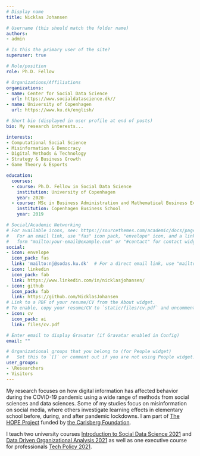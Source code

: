 ```yaml
---
# Display name
title: Nicklas Johansen

# Username (this should match the folder name)
authors:
- admin

# Is this the primary user of the site?
superuser: true

# Role/position
role: Ph.D. Fellow

# Organizations/Affiliations
organizations:
- name: Center for Social Data Science
  url: https://www.socialdatascience.dk//
- name: University of Copenhagen
  url: https://www.ku.dk/english/

# Short bio (displayed in user profile at end of posts)
bio: My research interests...

interests:
- Computational Social Science
- Misinformation & Democracy
- Digital Methods & Technology
- Strategy & Business Growth
- Game Theory & Esports

education:
  courses:
  - course: Ph.D. Fellow in Social Data Science
    institution: University of Copenhagen
    year: 2020-
  - course: MSc in Business Administration and Mathematical Business Economics
    institution: Copenhagen Business School
    year: 2019

# Social/Academic Networking
# For available icons, see: https://sourcethemes.com/academic/docs/page-builder/#icons
#   For an email link, use "fas" icon pack, "envelope" icon, and a link in the
#   form "mailto:your-email@example.com" or "#contact" for contact widget.
social:
- icon: envelope
  icon_pack: fas
  link: 'mailto:nj@sodas.ku.dk'  # For a direct email link, use "mailto:nj@sodas.ku.dk".
- icon: linkedin
  icon_pack: fab
  link: https://www.linkedin.com/in/nicklasjohansen/
- icon: github
  icon_pack: fab
  link: https://github.com/NicklasJohansen
# Link to a PDF of your resume/CV from the About widget.
# To enable, copy your resume/CV to `static/files/cv.pdf` and uncomment the lines below.
- icon: cv
  icon_pack: ai
  link: files/cv.pdf

# Enter email to display Gravatar (if Gravatar enabled in Config)
email: ""

# Organizational groups that you belong to (for People widget)
#   Set this to `[]` or comment out if you are not using People widget.
user_groups:
- \Researchers
- Visitors
---
```


My research focuses on how digital information has affected behavior during the COVID-19 pandemic using a wide range of methods from social sciences and data sciences. Some of my studies focus on misinformation on social media, where others investigate learning effects in elementary school before, during, and after pandemic lockdowns. I am part of [The HOPE Project](https://politicalscience.ku.dk/research/projects/hope/) funded by [the Carlsberg Foundation](https://www.carlsbergfondet.dk/en).

I teach two university courses [Introduction to Social Data Science 2021](https://isdsucph.github.io/isds2021) and [Data Driven Organizational Analysis 2021](https://efteruddannelse.kurser.ku.dk/course/2021-2022/ASTK18379U) as well as one executive course for professionals [Tech Policy 2021](https://www.socialdatascience.dk/tech-policy).